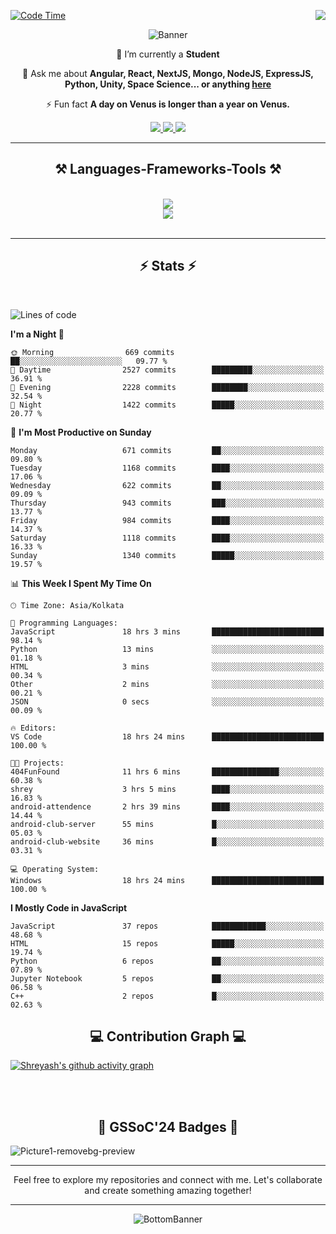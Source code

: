 <div>
 
<img align="right" src="https://visitor-badge.laobi.icu/badge?page_id=shreyash3087.shreyash3087" />

 [![Code Time](https://wakatime.com/badge/user/cd5f70df-e644-46f4-a03b-e1ce78615131.svg)](https://wakatime.com/@cd5f70df-e644-46f4-a03b-e1ce78615131)
 
</div>


<div align="center">
 
![Banner](https://github.com/user-attachments/assets/fe33d289-b057-4d85-ad76-3103802aa9e1)

</div>


<div align="center">
 
 🔭 I’m currently a **Student** 

💬 Ask me about **Angular, React, NextJS, Mongo, NodeJS, ExpressJS, Python, Unity, Space Science... or anything [here](https://github.com/shreyash3087/shreyash3087/issues)**

⚡ Fun fact **A day on Venus is longer than a year on Venus.**

</div>
 
<div align="center"> 
  <a href="mailto:shreyash3087@gmail.com">
    <img src="https://img.shields.io/badge/Gmail-333333?style=for-the-badge&logo=gmail&logoColor=red" />
  </a>
  <a href="https://www.linkedin.com/in/shreyash-srivastava-1a1161280" target="_blank">
    <img src="https://img.shields.io/badge/LinkedIn-0077B5?style=for-the-badge&logo=linkedin&logoColor=white" target="_blank" />
  </a>
  <a href="https://github.com/shreyash3087" target="_blank">
     <img src="https://img.shields.io/badge/Github-FF5722?style=for-the-badge&logo=github&logoColor=white" target="_blank" />
  </a>
</div>
<hr/>
 
<h2 align="center">⚒️ Languages-Frameworks-Tools ⚒️</h2>
<br/>
<div align="center">
    <img src="https://skillicons.dev/icons?i=react,bootstrap,html,css,vscode,github,figma,cpp,vercel,netlify" /><br>
    <img src="https://skillicons.dev/icons?i=tailwind,git,nodejs,python,javascript,typescript,express,firebase,mongodb,nextjs,unity,azure,blender" /><br>
</div>

<br/>
<hr/>

<h2 align="center">⚡ Stats ⚡</h2>

<br>
<div>
 
 
<!--START_SECTION:waka-->
![Lines of code](https://img.shields.io/badge/From%20Hello%20World%20I%27ve%20Written-5.0%20million%20lines%20of%20code-blue)

**I'm a Night 🦉** 

```text
🌞 Morning                669 commits         ██░░░░░░░░░░░░░░░░░░░░░░░   09.77 % 
🌆 Daytime                2527 commits        █████████░░░░░░░░░░░░░░░░   36.91 % 
🌃 Evening                2228 commits        ████████░░░░░░░░░░░░░░░░░   32.54 % 
🌙 Night                  1422 commits        █████░░░░░░░░░░░░░░░░░░░░   20.77 % 
```
📅 **I'm Most Productive on Sunday** 

```text
Monday                   671 commits         ██░░░░░░░░░░░░░░░░░░░░░░░   09.80 % 
Tuesday                  1168 commits        ████░░░░░░░░░░░░░░░░░░░░░   17.06 % 
Wednesday                622 commits         ██░░░░░░░░░░░░░░░░░░░░░░░   09.09 % 
Thursday                 943 commits         ███░░░░░░░░░░░░░░░░░░░░░░   13.77 % 
Friday                   984 commits         ████░░░░░░░░░░░░░░░░░░░░░   14.37 % 
Saturday                 1118 commits        ████░░░░░░░░░░░░░░░░░░░░░   16.33 % 
Sunday                   1340 commits        █████░░░░░░░░░░░░░░░░░░░░   19.57 % 
```


📊 **This Week I Spent My Time On** 

```text
🕑︎ Time Zone: Asia/Kolkata

💬 Programming Languages: 
JavaScript               18 hrs 3 mins       █████████████████████████   98.14 % 
Python                   13 mins             ░░░░░░░░░░░░░░░░░░░░░░░░░   01.18 % 
HTML                     3 mins              ░░░░░░░░░░░░░░░░░░░░░░░░░   00.34 % 
Other                    2 mins              ░░░░░░░░░░░░░░░░░░░░░░░░░   00.21 % 
JSON                     0 secs              ░░░░░░░░░░░░░░░░░░░░░░░░░   00.09 % 

🔥 Editors: 
VS Code                  18 hrs 24 mins      █████████████████████████   100.00 % 

🐱‍💻 Projects: 
404FunFound              11 hrs 6 mins       ███████████████░░░░░░░░░░   60.38 % 
shrey                    3 hrs 5 mins        ████░░░░░░░░░░░░░░░░░░░░░   16.83 % 
android-attendence       2 hrs 39 mins       ████░░░░░░░░░░░░░░░░░░░░░   14.44 % 
android-club-server      55 mins             █░░░░░░░░░░░░░░░░░░░░░░░░   05.03 % 
android-club-website     36 mins             █░░░░░░░░░░░░░░░░░░░░░░░░   03.31 % 

💻 Operating System: 
Windows                  18 hrs 24 mins      █████████████████████████   100.00 % 
```

**I Mostly Code in JavaScript** 

```text
JavaScript               37 repos            ████████████░░░░░░░░░░░░░   48.68 % 
HTML                     15 repos            █████░░░░░░░░░░░░░░░░░░░░   19.74 % 
Python                   6 repos             ██░░░░░░░░░░░░░░░░░░░░░░░   07.89 % 
Jupyter Notebook         5 repos             ██░░░░░░░░░░░░░░░░░░░░░░░   06.58 % 
C++                      2 repos             █░░░░░░░░░░░░░░░░░░░░░░░░   02.63 % 
```




<!--END_SECTION:waka-->

</div>

<div>
  <div align="center" ><h2 align="center">💻 Contribution Graph 💻</h2></div>
 
  [![Shreyash's github activity graph](https://github-readme-activity-graph.vercel.app/graph?username=shreyash3087&hide_border=true&theme=github)](https://github.com/ashutosh00710/github-readme-activity-graph)
 
</div>

<br/><br/>

<h2 align="center">🔰 GSSoC'24 Badges 🔰</h2>

![Picture1-removebg-preview](https://github.com/user-attachments/assets/4ece96a5-043a-44df-b51b-40738d3603ff)

<div align="center"> 
  <hr/>
  Feel free to explore my repositories and connect with me. Let's collaborate and create something amazing together!
  <hr/>
</div>

<div align="center">
 
![BottomBanner](https://github.com/user-attachments/assets/7afe064f-9b9f-401d-bec1-35c8625bb3dc)

</div>

